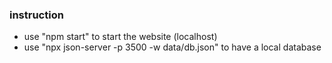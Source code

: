 ### instruction

- use "npm start" to start the website (localhost)
- use "npx json-server -p 3500 -w data/db.json" to have a local database